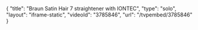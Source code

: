{
    "title": "Braun Satin Hair 7 straightener with IONTEC",
    "type": "solo",
    "layout": "iframe-static",
    "videoId": "3785846",
    "url": "\/tvpembed\/3785846"
}